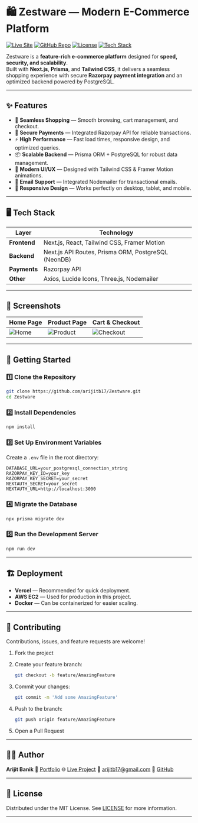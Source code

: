 # 🛍️ Zestware — Modern E-Commerce Platform

[![Live Site](https://img.shields.io/badge/Live%20Demo-zestwearindia.store-brightgreen?style=for-the-badge)](https://www.zestwearindia.store)
[![GitHub Repo](https://img.shields.io/badge/View%20on-GitHub-blue?style=for-the-badge&logo=github)](https://github.com/arijitb17/Zestware)
[![License](https://img.shields.io/badge/License-MIT-orange?style=for-the-badge)](#license)
[![Tech Stack](https://img.shields.io/badge/Tech%20Stack-Next.js%20%7C%20Prisma%20%7C%20TailwindCSS%20%7C%20Razorpay-blueviolet?style=for-the-badge)](#-tech-stack)

Zestware is a **feature-rich e-commerce platform** designed for **speed, security, and scalability**.  
Built with **Next.js**, **Prisma**, and **Tailwind CSS**, it delivers a seamless shopping experience with secure **Razorpay payment integration** and an optimized backend powered by PostgreSQL.

---

## ✨ Features

- 🛒 **Seamless Shopping** — Smooth browsing, cart management, and checkout.
- 🔐 **Secure Payments** — Integrated Razorpay API for reliable transactions.
- ⚡ **High Performance** — Fast load times, responsive design, and optimized queries.
- 📦 **Scalable Backend** — Prisma ORM + PostgreSQL for robust data management.
- 🎨 **Modern UI/UX** — Designed with Tailwind CSS & Framer Motion animations.
- 📩 **Email Support** — Integrated Nodemailer for transactional emails.
- 📱 **Responsive Design** — Works perfectly on desktop, tablet, and mobile.

---

## 🖥️ Tech Stack

| Layer       | Technology |
|-------------|------------|
| **Frontend** | Next.js, React, Tailwind CSS, Framer Motion |
| **Backend** | Next.js API Routes, Prisma ORM, PostgreSQL (NeonDB) |
| **Payments** | Razorpay API |
| **Other**   | Axios, Lucide Icons, Three.js, Nodemailer |

---

## 📸 Screenshots

| Home Page | Product Page | Cart & Checkout |
|-----------|--------------|-----------------|
| ![Home](images/screenshot-home.png) | ![Product](images/screenshot-product.png) | ![Checkout](images/screenshot-checkout.png) |

---

## 🚀 Getting Started

### 1️⃣ Clone the Repository
```bash
git clone https://github.com/arijitb17/Zestware.git
cd Zestware
````

### 2️⃣ Install Dependencies

```bash
npm install
```

### 3️⃣ Set Up Environment Variables

Create a `.env` file in the root directory:

```env
DATABASE_URL=your_postgresql_connection_string
RAZORPAY_KEY_ID=your_key
RAZORPAY_KEY_SECRET=your_secret
NEXTAUTH_SECRET=your_secret
NEXTAUTH_URL=http://localhost:3000
```

### 4️⃣ Migrate the Database

```bash
npx prisma migrate dev
```

### 5️⃣ Run the Development Server

```bash
npm run dev
```

---

## 🏗️ Deployment

* **Vercel** — Recommended for quick deployment.
* **AWS EC2** — Used for production in this project.
* **Docker** — Can be containerized for easier scaling.

---

## 🤝 Contributing

Contributions, issues, and feature requests are welcome!

1. Fork the project
2. Create your feature branch:

   ```bash
   git checkout -b feature/AmazingFeature
   ```
3. Commit your changes:

   ```bash
   git commit -m 'Add some AmazingFeature'
   ```
4. Push to the branch:

   ```bash
   git push origin feature/AmazingFeature
   ```
5. Open a Pull Request

---

## 👨‍💻 Author

**Arijit Banik**
💼 [Portfolio](https://www.arijitbanik.com)
🌐 [Live Project](https://www.zestwearindia.store)
📧 [arijitb17@gmail.com](mailto:arijitb17@gmail.com)
🐙 [GitHub](https://github.com/arijitb17)

---

## 📜 License

Distributed under the MIT License.
See [LICENSE](LICENSE) for more information.


---



